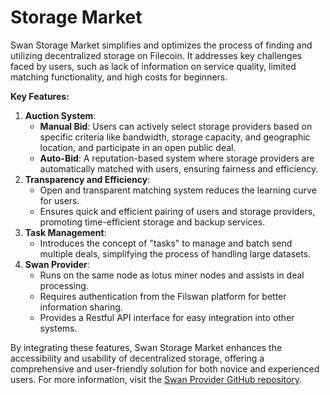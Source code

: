 # Storage Market

Swan Storage Market simplifies and optimizes the process of finding and utilizing decentralized storage on Filecoin. It addresses key challenges faced by users, such as lack of information on service quality, limited matching functionality, and high costs for beginners.

**Key Features:**

1. **Auction System**:
   * **Manual Bid**: Users can actively select storage providers based on specific criteria like bandwidth, storage capacity, and geographic location, and participate in an open public deal.
   * **Auto-Bid**: A reputation-based system where storage providers are automatically matched with users, ensuring fairness and efficiency.
2. **Transparency and Efficiency**:
   * Open and transparent matching system reduces the learning curve for users.
   * Ensures quick and efficient pairing of users and storage providers, promoting time-efficient storage and backup services.
3. **Task Management**:
   * Introduces the concept of "tasks" to manage and batch send multiple deals, simplifying the process of handling large datasets.
4. **Swan Provider**:
   * Runs on the same node as lotus miner nodes and assists in deal processing.
   * Requires authentication from the Filswan platform for better information sharing.
   * Provides a Restful API interface for easy integration into other systems.

By integrating these features, Swan Storage Market enhances the accessibility and usability of decentralized storage, offering a comprehensive and user-friendly solution for both novice and experienced users. For more information, visit the [Swan Provider GitHub repository](https://github.com/filswan/go-swan-provider).
